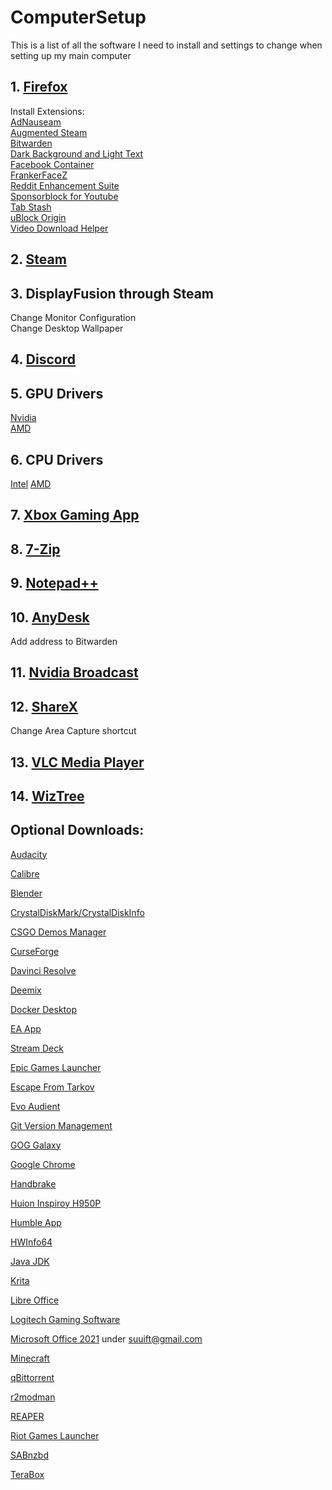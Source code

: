 # ComputerSetup

This is a list of all the software I need to install and settings to change when setting up my main computer


## 1. [Firefox](https://www.mozilla.org/en-US/firefox/new/)
        
Install Extensions:  
[AdNauseam](https://addons.mozilla.org/en-US/firefox/addon/adnauseam/)                         
[Augmented Steam](https://addons.mozilla.org/en-US/firefox/addon/augmented-steam/)                   
[Bitwarden](https://addons.mozilla.org/en-US/firefox/addon/bitwarden-password-manager/)                         
[Dark Background and Light Text](https://addons.mozilla.org/en-US/firefox/addon/dark-background-light-text/)    
[Facebook Container](https://addons.mozilla.org/en-US/firefox/addon/facebook-container/)                
[FrankerFaceZ](https://www.frankerfacez.com/)                    
[Reddit Enhancement Suite](https://addons.mozilla.org/en-US/firefox/addon/reddit-enhancement-suite/)          
[Sponsorblock for Youtube](https://addons.mozilla.org/en-US/firefox/addon/sponsorblock/)        
[Tab Stash](https://addons.mozilla.org/en-US/firefox/addon/tab-stash/)                       
[uBlock Origin](https://addons.mozilla.org/en-US/firefox/addon/ublock-origin/)                   
[Video Download Helper](https://addons.mozilla.org/en-US/firefox/addon/video-downloadhelper/)           
            
## 2. [Steam](https://store.steampowered.com/about/)                

## 3. DisplayFusion through Steam

Change Monitor Configuration  
Change Desktop Wallpaper  
    
## 4. [Discord](https://discord.com/download)
                     
## 5. GPU Drivers

[Nvidia](https://www.nvidia.com/en-us/geforce-now/download/)  
[AMD](https://www.amd.com/en/support)
                                            
## 6. CPU Drivers

[Intel](https://www.intel.com/content/www/us/en/download/17881/intel-extreme-tuning-utility-intel-xtu.html)
[AMD](https://www.amd.com/en/technologies/ryzen-master)

## 7. [Xbox Gaming App](https://www.xbox.com/en-US/xbox-game-pass/pc-game-pass)

## 8. [7-Zip](https://7-zip.org/download.html)

## 9. [Notepad++](https://notepad-plus-plus.org/downloads/)

## 10. [AnyDesk](https://anydesk.com/en/downloads/windows)

Add address to Bitwarden
        
## 11. [Nvidia Broadcast](https://www.nvidia.com/en-us/geforce/broadcasting/broadcast-app/)

        
## 12. [ShareX](https://getsharex.com/downloads)

Change Area Capture shortcut

## 13. [VLC Media Player](https://www.videolan.org/vlc/download-windows.html)
        
## 14. [WizTree](https://diskanalyzer.com/download)

## Optional Downloads:

[Audacity](https://www.audacityteam.org/download/)                            
        
[Calibre](https://calibre-ebook.com/download_windows)                             
        
[Blender](https://www.blender.org/download/)                             
        
[CrystalDiskMark/CrystalDiskInfo](https://crystalmark.info/en/download/)     
        
[CSGO Demos Manager](https://csgo-demo-manager.com/download)                  
        
[CurseForge](https://download.curseforge.com/)                          
        
[Davinci Resolve](https://www.blackmagicdesign.com/products/davinciresolve)                     
        
[Deemix](https://www.reddit.com/r/deemix/)                              
        
[Docker Desktop](https://www.docker.com/products/docker-desktop/)                      
        
[EA App](https://www.ea.com/ea-app)                              
        
[Stream Deck](https://www.elgato.com/en/downloads)                         
        
[Epic Games Launcher](https://store.epicgames.com/en-US/)                 
        
[Escape From Tarkov](https://www.escapefromtarkov.com/profile)                  
        
[Evo Audient](https://evo.audio/products/audio-interfaces/evo-4/downloads/)                         
        
[Git Version Management](https://gitforwindows.org/)              
        
[GOG Galaxy](https://www.gog.com/galaxy)                          
        
[Google Chrome](https://www.google.com/chrome/)                       
        
[Handbrake](https://handbrake.fr/downloads.php)                           
        
[Huion Inspiroy H950P](https://www.huion.com/download/)                
        
[Humble App](https://www.humblebundle.com/membership/collection)                          
        
[HWInfo64](https://www.hwinfo.com/download/)                            
        
[Java JDK](https://www.oracle.com/java/technologies/downloads/#jdk19-windows)                            
        
[Krita](https://krita.org/en/download/krita-desktop/)                               
        
[Libre Office](https://www.libreoffice.org/download/download-libreoffice/)

[Logitech Gaming Software](https://support.logitech.com/en_us/software/lgs)            
        
[Microsoft Office 2021](https://account.microsoft.com/services) under suuift@gmail.com                 
        
[Minecraft](https://www.minecraft.net/en-us/download)                           
        
[qBittorrent](https://www.qbittorrent.org/download)                         
        
[r2modman](https://thunderstore.io/package/ebkr/r2modman/)                            
        
[REAPER](https://www.reaper.fm/download.php)                              
        
[Riot Games Launcher](https://www.riotgames.com/en)                 
        
[SABnzbd](https://sabnzbd.org/downloads)                             
        
[TeraBox](https://www.terabox.com/terabox-cloud-storage-for-pc-free-download)                             
        
